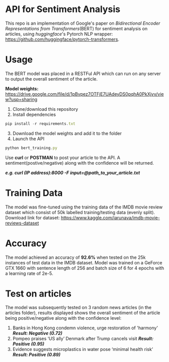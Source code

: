 # API for Sentiment Analysis

This repo is an implementation of Google's paper on *Bidirectional Encoder Representations from Transformers*(BERT) for sentiment analysis on articles, using *huggingface*'s Pytorch NLP wrapper: https://github.com/huggingface/pytorch-transformers.

# Usage
The BERT model was placed in a RESTFul API which can run on any server to output the overall sentiment of the article.

**Model weights:** https://drive.google.com/file/d/1pBvpez7OTFjE7UAdeyDS0pqhA0PkXjvv/view?usp=sharing


1) Clone/download this repository
2) Install dependencies
```javascript
pip install -r requirements.txt
```
3) Download the model weights and add it to the folder
4) Launch the API
```javascript
python bert_training.py 
```
Use **curl** or **POSTMAN** to post your article to the API. A sentiment(postive/negative) along with the confidence will be returned.

**_e.g. curl (IP address):8000 -F input=@path_to_your_article.txt_**

# Training Data
The model was fine-tuned using the training data of the IMDB movie review dataset which consist of 50k labelled training/testing data (evenly split). 
Download link for dataset: https://www.kaggle.com/iarunava/imdb-movie-reviews-dataset

# Accuracy
The model achieved an accuracy of **92.6%** when tested on the 25k instances of test data in the IMDB dataset.
Model was trained on a GeForce GTX 1660 with sentence length of 256 and batch size of 6 for 4 epochs with a learning rate of 2e-5.

# Test on articles
The model was subsequently tested on 3 random news articles (in the articles folder), results displayed shows the overall sentiment of the article being positive/negative along with the confidence level:

1) Banks in Hong Kong condemn violence, urge restoration of 'harmony'
  **_Result: Negative (0.72)_**
2) Pompeo praises ‘US ally’ Denmark after Trump cancels visit
  **_Result: Positive (0.95)_**
3) Evidence suggests microplastics in water pose ‘minimal health risk’
  **_Result: Positive (0.89)_**

